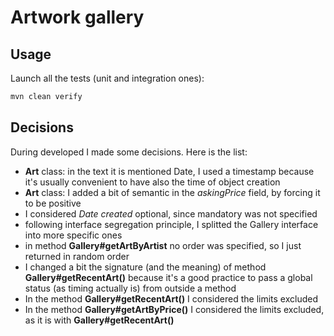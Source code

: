 # Artwork gallery

## Usage

Launch all the tests (unit and integration ones):

```bash
mvn clean verify
```

## Decisions

During developed I made some decisions. Here is the list:

* **Art** class: in the text it is mentioned Date, I used a timestamp because it's usually convenient to have also the time of object creation
* **Art** class: I added a bit of semantic in the _askingPrice_ field, by forcing it to be positive
* I considered _Date created_ optional, since mandatory was not specified
* following interface segregation principle, I splitted the Gallery interface into more specific ones
* in method **Gallery#getArtByArtist** no order was specified, so I just returned in random order
* I changed a bit the signature (and the meaning) of method **Gallery#getRecentArt()** because it's a good practice to pass a global status (as timing actually is) from outside a method
* In the method **Gallery#getRecentArt()** I considered the limits excluded
* In the method **Gallery#getArtByPrice()** I considered the limits excluded, as it is with **Gallery#getRecentArt()**